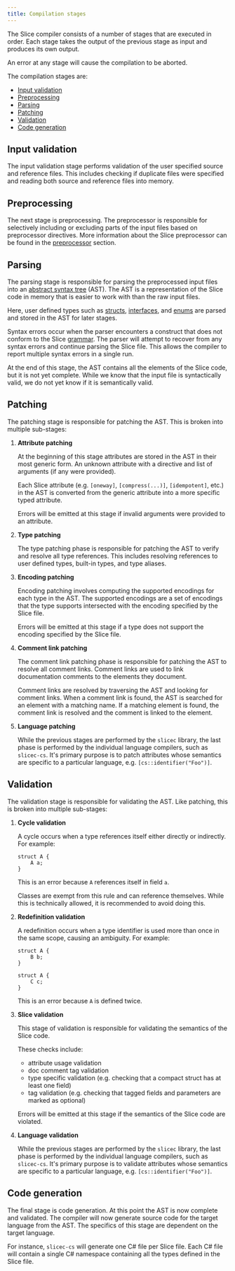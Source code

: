 ```yaml
---
title: Compilation stages
---
```


The Slice compiler consists of a number of stages that are executed in order.
Each stage takes the output of the previous stage as input and produces its own output.

An error at any stage will cause the compilation to be aborted.

The compilation stages are:

- [Input validation](#input-validation)
- [Preprocessing](#preprocessing)
- [Parsing](#parsing)
- [Patching](#patching)
- [Validation](#validation)
- [Code generation](#code-generation)

## Input validation

The input validation stage performs validation of the user specified source and reference files. This includes checking
if duplicate files were specified and reading both source and reference files into memory.

## Preprocessing

The next stage is preprocessing. The preprocessor is responsible for selectively including or excluding parts of the
input files based on preprocessor directives. More information about the Slice preprocessor can be found in the
[preprocessor](./preprocessor) section.

## Parsing

The parsing stage is responsible for parsing the preprocessed input files into an
[abstract syntax tree](https://en.wikipedia.org/wiki/Abstract_syntax_tree) (AST). The AST is a representation of the
Slice code in memory that is easier to work with than the raw input files.

Here, user defined types such as [structs](../language-guide/struct-types),
[interfaces](../language-guide/interface-types), and [enums](../language-guide/enum-types) are parsed and stored in 
the AST for later stages.

Syntax errors occur when the parser encounters a construct that does not conform to the Slice [grammar](./grammar).
The parser will attempt to recover from any syntax errors and continue parsing the Slice file.
This allows the compiler to report multiple syntax errors in a single run.

At the end of this stage, the AST contains all the elements of the Slice code, but it is not yet complete. While we 
know that the input file is syntactically valid, we do not yet know if it is semantically valid.

## Patching

The patching stage is responsible for patching the AST. This is broken into multiple sub-stages:

1. __Attribute patching__

    At the beginning of this stage attributes are stored in the AST in their most generic form. An unknown attribute
    with a directive and list of arguments (if any were provided).

    Each Slice attribute (e.g. `[oneway]`, `[compress(...)]`, `[idempotent]`, etc.) in the AST is converted from the
    generic attribute into a more specific typed attribute.

    Errors will be emitted at this stage if invalid arguments were provided to an attribute.

2. __Type patching__

    The type patching phase is responsible for patching the AST to verify and resolve all type references. This includes
    resolving references to user defined types, built-in types, and type aliases.

3. __Encoding patching__

    Encoding patching involves computing the supported encodings for each type in the AST. The supported encodings are a
    set of encodings that the type supports intersected with the encoding specified by the Slice file.

    Errors will be emitted at this stage if a type does not support the encoding specified by the Slice file.

4. __Comment link patching__

    The comment link patching phase is responsible for patching the AST to resolve all comment links. Comment links are
    used to link documentation comments to the elements they document.

    Comment links are resolved by traversing the AST and looking for comment links. When a comment link is found, the
    AST is searched for an element with a matching name. If a matching element is found, the comment link is resolved
    and the comment is linked to the element.

5. __Language patching__

    While the previous stages are performed by the `slicec` library, the last phase is performed by the individual
    language compilers, such as `slicec-cs`. It's primary purpose is to patch attributes whose semantics are specific
    to a particular language, e.g. `[cs::identifier("Foo")]`.

## Validation

The validation stage is responsible for validating the AST. Like patching, this is broken into multiple sub-stages:

1. __Cycle validation__

    A cycle occurs when a type references itself either directly or indirectly. For example:

    ```slice
    struct A {
        A a;
    }
    ```

    This is an error because `A` references itself in field `a`.

    Classes are exempt from this rule and can reference themselves. While this is technically allowed, it is recommended
    to avoid doing this.

2. __Redefinition validation__

    A redefinition occurs when a type identifier is used more than once in the same scope, causing an ambiguity.
    For example:

    ```slice
    struct A {
        B b;
    }

    struct A {
        C c;
    }
    ```

    This is an error because `A` is defined twice.

3. __Slice validation__

    This stage of validation is responsible for validating the semantics of the Slice code.

    These checks include:

    - attribute usage validation
    - doc comment tag validation
    - type specific validation (e.g. checking that a compact struct has at least one field)
    - tag validation (e.g. checking that tagged fields and parameters are marked as optional)

    Errors will be emitted at this stage if the semantics of the Slice code are violated.

4. __Language validation__

    While the previous stages are performed by the `slicec` library, the last phase is performed by the individual
    language compilers, such as `slicec-cs`. It's primary purpose is to validate attributes whose semantics are specific
    to a particular language, e.g. `[cs::identifier("Foo")]`.

## Code generation

The final stage is code generation. At this point the AST is now complete and validated. The compiler will now generate
source code for the target language from the AST. The specifics of this stage are dependent on the target language.

For instance, `slicec-cs` will generate one C# file per Slice file. Each C# file will contain a single C# namespace
containing all the types defined in the Slice file.
